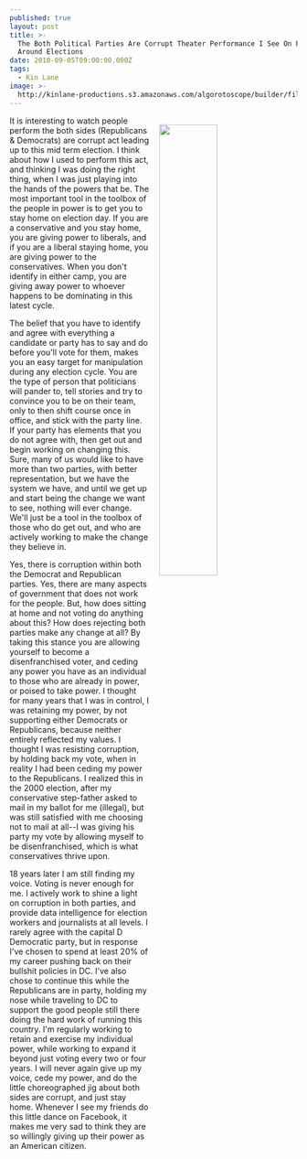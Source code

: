 ```yaml
---
published: true
layout: post
title: >-
  The Both Political Parties Are Corrupt Theater Performance I See On Facebook
  Around Elections
date: 2018-09-05T09:00:00.000Z
tags:
  - Kin Lane
image: >-
  http://kinlane-productions.s3.amazonaws.com/algorotoscope/builder/filtered/49_127_800_500_0_max_0_-5_-1.jpg
---
```

<p><img src="{{ page.image }}" width="45%" align="right" style="padding: 15px;" /></p>It is interesting to watch people perform the both sides (Republicans & Democrats) are corrupt act leading up to this mid term election. I think about how I used to perform this act, and thinking I was doing the right thing, when I was just playing into the hands of the powers that be. The most important tool in the toolbox of the people in power is to get you to stay home on election day. If you are a conservative and you stay home, you are giving power to liberals, and if you are a liberal staying home, you are giving power to the conservatives. When you don't identify in either camp, you are giving away power to whoever happens to be dominating in this latest cycle.

The belief that you have to identify and agree with everything a candidate or party has to say and do before you'll vote for them, makes you an easy target for manipulation during any election cycle. You are the type of person that politicians will pander to, tell stories and try to convince you to be on their team, only to then shift course once in office, and stick with the party line. If your party has elements that you do not agree with, then get out and begin working on changing this. Sure, many of us would like to have more than two parties, with better representation, but we have the system we have, and until we get up and start being the change we want to see, nothing will ever change. We'll just be a tool in the toolbox of those who do get out, and who are actively working to make the change they believe in.

Yes, there is corruption within both the Democrat and Republican parties. Yes, there are many aspects of government that does not work for the people. But, how does sitting at home and not voting do anything about this? How does rejecting both parties make any change at all? By taking this stance you are allowing yourself to become a disenfranchised voter, and ceding any power you have as an individual to those who are already in power, or poised to take power. I thought for many years that I was in control, I was retaining my power, by not supporting either Democrats or Republicans, because neither entirely reflected my values. I thought I was resisting corruption, by holding back my vote, when in reality I had been ceding my power to the Republicans. I realized this in the 2000 election, after my conservative step-father asked to mail in my ballot for me (illegal), but was still satisfied with me choosing not to mail at all--I was giving his party my vote by allowing myself to be disenfranchised, which is what conservatives thrive upon.

18 years later I am still finding my voice. Voting is never enough for me. I actively work to shine a light on corruption in both parties, and provide data intelligence for election workers and journalists at all levels. I rarely agree with the capital D Democratic party, but in response I've chosen to spend at least 20% of my career pushing back on their bullshit policies in DC. I've also chose to continue this while the Republicans are in party, holding my nose while traveling to DC to support the good people still there doing the hard work of running this country. I'm regularly working to retain and exercise my individual power, while working to expand it beyond just voting every two or four years. I will never again give up my voice, cede my power, and do the little choreographed jig about both sides are corrupt, and just stay home. Whenever I see my friends do this little dance on Facebook, it makes me very sad to think they are so willingly giving up their power as an American citizen.
